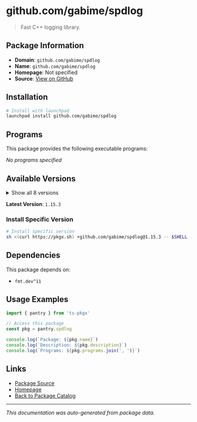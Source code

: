 # github.com/gabime/spdlog

> Fast C++ logging library.

## Package Information

- **Domain**: `github.com/gabime/spdlog`
- **Name**: `github.com/gabime/spdlog`
- **Homepage**: Not specified
- **Source**: [View on GitHub](https://github.com/pkgxdev/pantry/tree/main/projects/github.com/gabime/spdlog/package.yml)

## Installation

```bash
# Install with launchpad
launchpad install github.com/gabime/spdlog
```

## Programs

This package provides the following executable programs:

*No programs specified*

## Available Versions

<details>
<summary>Show all 8 versions</summary>

- `1.15.3`, `1.15.2`, `1.15.1`, `1.15.0`, `1.14.1`
- `1.14.0`, `1.13.0`, `1.12.0`

</details>

**Latest Version**: `1.15.3`

### Install Specific Version

```bash
# Install specific version
sh <(curl https://pkgx.sh) +github.com/gabime/spdlog@1.15.3 -- $SHELL -i
```

## Dependencies

This package depends on:

- `fmt.dev^11`

## Usage Examples

```typescript
import { pantry } from 'ts-pkgx'

// Access this package
const pkg = pantry.spdlog

console.log(`Package: ${pkg.name}`)
console.log(`Description: ${pkg.description}`)
console.log(`Programs: ${pkg.programs.join(', ')}`)
```

## Links

- [Package Source](https://github.com/pkgxdev/pantry/tree/main/projects/github.com/gabime/spdlog/package.yml)
- [Homepage](#)
- [Back to Package Catalog](../package-catalog.md)

---

*This documentation was auto-generated from package data.*
